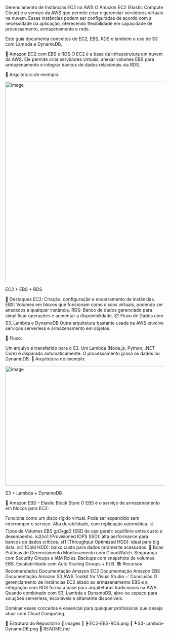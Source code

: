 Gerenciamento de Instâncias EC2 na AWS
O Amazon EC2 (Elastic Compute Cloud) é o serviço da AWS que permite criar e gerenciar servidores virtuais na nuvem.
Essas instâncias podem ser configuradas de acordo com a necessidade da aplicação, oferecendo flexibilidade em capacidade de processamento, armazenamento e rede.

Este guia documenta conceitos de EC2, EBS, RDS e também o uso de S3 com Lambda e DynamoDB.

🚀 Amazon EC2 com EBS e RDS
O EC2 é a base da infraestrutura em nuvem da AWS. Ele permite criar servidores virtuais, anexar volumes EBS para armazenamento e integrar bancos de dados relacionais via RDS.

📌 Arquitetura de exemplo:

<img width="761" height="632" alt="image" src="https://github.com/user-attachments/assets/60b9f519-35b0-43f1-afd3-516fb6ebd45d" />



EC2 + EBS + RDS

🔑 Destaques
EC2: Criação, configuração e encerramento de instâncias.
EBS: Volumes em blocos que funcionam como discos virtuais, podendo ser anexados a qualquer instância.
RDS: Banco de dados gerenciado para simplificar operações e aumentar a disponibilidade.
📦 Fluxo de Dados com S3, Lambda e DynamoDB
Outra arquitetura bastante usada na AWS envolve serviços serverless e armazenamento em objetos.

📌 Fluxo:

Um arquivo é transferido para o S3.
Um Lambda (Node.js, Python, .NET Core) é disparado automaticamente.
O processamento grava os dados no DynamoDB.
📌 Arquitetura de exemplo:


<img width="622" height="378" alt="image" src="https://github.com/user-attachments/assets/e1ae66ed-09b6-4b69-b85f-5b64398767c5" />



S3 + Lambda + DynamoDB

💾 Amazon EBS – Elastic Block Store
O EBS é o serviço de armazenamento em blocos para EC2:

Funciona como um disco rígido virtual.
Pode ser expandido sem interromper o serviço.
Alta durabilidade, com replicação automática.
📊 Tipos de Volumes EBS
gp3/gp2 (SSD de uso geral): equilíbrio entre custo e desempenho.
io2/io1 (Provisioned IOPS SSD): alta performance para bancos de dados críticos.
st1 (Throughput Optimized HDD): ideal para big data.
sc1 (Cold HDD): baixo custo para dados raramente acessados.
🔄 Boas Práticas de Gerenciamento
Monitoramento com CloudWatch.
Segurança com Security Groups e IAM Roles.
Backups com snapshots de volumes EBS.
Escalabilidade com Auto Scaling Groups + ELB.
📚 Recursos Recomendados
Documentação Amazon EC2
Documentação Amazon EBS
Documentação Amazon S3
AWS Toolkit for Visual Studio
✅ Conclusão
O gerenciamento de instâncias EC2 aliado ao armazenamento EBS e a integração com RDS forma a base para arquiteturas tradicionais na AWS.
Quando combinado com S3, Lambda e DynamoDB, abre-se espaço para soluções serverless, escaláveis e altamente disponíveis.

Dominar esses conceitos é essencial para qualquer profissional que deseja atuar com Cloud Computing.

📌 Estrutura do Repositório
 📂 images
 ┃ ┣ EC2-EBS-RDS.png
 ┃ ┗ S3-Lambda-DynamoDB.png
 📜 README.md
